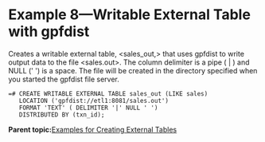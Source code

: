 # Example 8—Writable External Table with gpfdist 

Creates a writable external table, <sales\_out,\> that uses gpfdist to write output data to the file <sales.out\>. The column delimiter is a pipe \( \| \) and NULL \(' '\) is a space. The file will be created in the directory specified when you started the gpfdist file server.

```
=# CREATE WRITABLE EXTERNAL TABLE sales_out (LIKE sales) 
   LOCATION ('gpfdist://etl1:8081/sales.out')
   FORMAT 'TEXT' ( DELIMITER '|' NULL ' ')
   DISTRIBUTED BY (txn_id);

```

**Parent topic:**[Examples for Creating External Tables](../external/g-creating-external-tables---examples.html)

